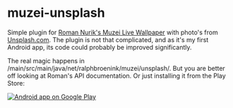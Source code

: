 muzei-unsplash
==============

Simple plugin for [Roman Nurik's Muzei Live Wallpaper](https://github.com/romannurik/muzei) with photo's from [Unsplash.com](http://unsplash.com). The plugin is not that complicated, and as it's my first Android app, its code could probably be improved significantly.

The real magic happens in /main/src/main/java/net/ralphbroenink/muzei/unsplash/. But you are better off looking at Roman's API documentation. Or just installing it from the Play Store:

<a href="https://play.google.com/store/apps/details?id=net.ralphbroenink.muzei.unsplash">
  <img alt="Android app on Google Play"
       src="https://developer.android.com/images/brand/en_app_rgb_wo_45.png" />
</a>
